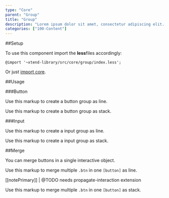 ```yaml
---
type: "Core"
parent: "Group"
title: "Group"
description: "Lorem ipsum dolor sit amet, consectetur adipiscing elit. Nunc tempus laoreet leo sit amet iaculis."
categories: ["100-Content"]
---
```


##Setup

To use this component import the **less**files accordingly:

```less
@import '~xtend-library/src/core/group/index.less';
```

Or just [import core](/core/setup/#@TODO).

##Usage

###Button

Use this markup to create a button group as line.

<script type="text/plain" class="language-markup">
  <div class="group">
  
    <button type="button" class="btn btn--default">
      <!-- content -->
    </button>
    
    <button type="button" class="btn btn--default">
      <!-- content -->
    </button>
    
  </div>
</script>

<demo>
  <demovanilla src="inline/core/group/button-line">
  </demovanilla>
</demo>

Use this markup to create a button group as stack.

<script type="text/plain" class="language-markup">
  <div class="group">
  
    <div class="group-inner">
      <button type="button" class="btn btn--default">
        <!-- content -->
      </button>
      <button type="button" class="btn btn--default">
        <!-- content -->
      </button>
    </div>

  </div>
</script>

<demo>
  <demovanilla src="inline/core/group/button-stack">
  </demovanilla>
</demo>

###Input

Use this markup to create a input group as line.

<script type="text/plain" class="language-markup">
  <div class="group">
  
    <div class="group-inner">
      <button type="button" class="btn btn--default">
        <!-- content -->
      </button>
    </div>

    <input type="text" class="form-item">

  </div>
</script>

<demo>
  <demovanilla src="inline/core/group/input-line">
  </demovanilla>
</demo>

Use this markup to create a input group as stack.

<script type="text/plain" class="language-markup">
  <div class="group">
  
    <div class="group-inner">
      <button type="button" class="btn btn--default">
        <!-- content -->
      </button>
      <button type="button" class="btn btn--default">
        <!-- content -->
      </button>
    </div>

    <input type="text" class="form-item">
    
  </div>
</script>

<demo>
  <demovanilla src="inline/core/group/input-stack">
  </demovanilla>
</demo>

##Merge

You can merge buttons in a single interactive object.

Use this markup to merge multiple `.btn` in one `[button]` as line.

[[notePrimary]]
| @TODO needs propagate-interaction extension

<script type="text/plain" class="language-markup">
  <button type="button" class="group">
  
    <div class="group-inner">
      <div class="btn btn--default">
        <!-- content -->
      </div>
    </div>

    <div class="group-inner">
      <div class="btn btn--default">
        <!-- content -->
      </div>
    </div>
    
  </button>
</script>

<demo>
  <demovanilla src="inline/core/group/merge-line">
  </demovanilla>
</demo>

Use this markup to merge multiple `.btn` in one `[button]` as stack.

<script type="text/plain" class="language-markup">
  <button type="button" class="group">
  
    <div class="group-inner">
      <div class="btn btn--default">
        <!-- content -->
      </div>
      <div class="btn btn--default">
        <!-- content -->
      </div>
    </div>

  </button>
</script>

<demo>
  <demovanilla src="inline/core/group/merge-stack">
  </demovanilla>
</demo>
